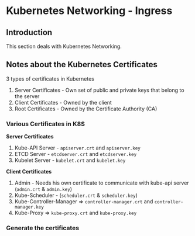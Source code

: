 # Kubernetes Networking - Ingress

## Introduction
This section deals with Kubernetes Networking.

## Notes about the Kubernetes Certificates

3 types of certificates in Kubernetes

1. Server Certificates - Own set of public and private keys that belong to the server
2. Client Certificates - Owned by the client
3. Root Certificates - Owned by the Certificate Authority (CA)


### Various Certificates in K8S

**Server Certificates**

1. Kube-API Server - `apiserver.crt` and `apiserver.key`
2. ETCD Server - `etcdserver.crt` and `etcdserver.key`
3. Kubelet Server - `kubelet.crt` and `kubelet.key`


**Client Certificates**

1. Admin - Needs his own certificate to communicate with kube-api server (`admin.crt` & `admin.key`)
2. Kube-Scheduler - (`scheduler.crt` & `scheduler.key`)
3. Kube-Controller-Manager => `controller-manager.crt` and `controller-manager.key`
4. Kube-Proxy => `kube-proxy.crt` and `kube-proxy.key`


### Generate the certificates

